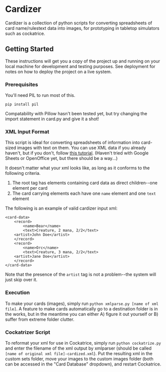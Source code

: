 # Cardizer

Cardizer is a collection of python scripts for converting spreadsheets of card name/rulestext data into images, for prototyping in tabletop simulators such as cockatrice.

## Getting Started

These instructions will get you a copy of the project up and running on your local machine for development and testing purposes. See deployment for notes on how to deploy the project on a live system.

### Prerequisites

You'll need PIL to run most of this. 

```
pip install pil
```

Compatability with Pillow hasn't been tested yet, but try changing the import statement in card.py and give it a shot!


### XML Input Format

This script is ideal for converting spreadsheets of information into card-sized images with text on them. You can use XML data if you already haven't, but if you don't, follow <a href="https://www.excel-easy.com/examples/xml.html">this tutorial</a>. (Haven't tried with Google Sheets or OpenOffice yet, but there should be a way...)

It doesn't matter what your xml looks like, as long as it conforms to the following criteria.
1. The root tag has elements containing card data as direct children--one element per card
2. The card carrying elements each have one ```name``` element and one ```text``` element

The following is an example of valid cardizer input xml:
```
<card-data>
	<record>
		<name>Bear</name>
		<text>Creature, 2 mana, 2/2</text>
    <artist>John Doe</artist>
	</record>
	<record>
		<name>Orc</name>
		<text>Creature, 3 mana, 2/2</text>
    <artist>Jane Doe</artist>
	</record>
</card-data>
```

Note that the presence of the ```artist``` tag is not a problem--the system will just skip over it. 

### Execution

To make your cards (images), simply run ```python xmlparse.py [name of xml file]```. A feature to make cards automatically go to a destination folder is in the works, but in the meantime you can either A) figure it out yourself or B) suffer from extreme folder clutter.

### Cockatrizer Script

To reformat your xml for use in Cockatrice, simply run ```python cockatrize.py``` and enter the filename of the xml output by xmlparser (should be called ```[name of original xml file]-cardized.xml```). Put the resulting xml in the custom sets folder, move your images to the custom images folder (both can be accessed in the "Card Database" dropdown), and restart Cockatrice. 

